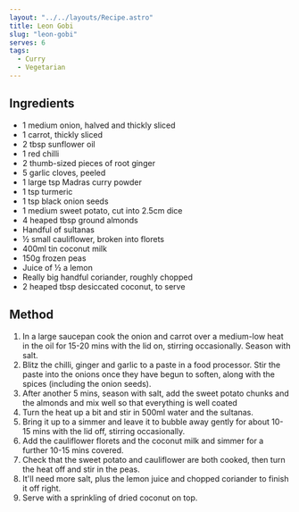 ```yaml
---
layout: "../../layouts/Recipe.astro"
title: Leon Gobi
slug: "leon-gobi"
serves: 6
tags:
  - Curry
  - Vegetarian
---
```


## Ingredients

- 1 medium onion, halved and thickly sliced
- 1 carrot, thickly sliced
- 2 tbsp sunflower oil
- 1 red chilli
- 2 thumb-sized pieces of root ginger
- 5 garlic cloves, peeled
- 1 large tsp Madras curry powder
- 1 tsp turmeric
- 1 tsp black onion seeds
- 1 medium sweet potato, cut into 2.5cm dice
- 4 heaped tbsp ground almonds
- Handful of sultanas
- ½ small cauliflower, broken into florets
- 400ml tin coconut milk
- 150g frozen peas
- Juice of ½ a lemon
- Really big handful coriander, roughly chopped
- 2 heaped tbsp desiccated coconut, to serve

## Method

1. In a large saucepan cook the onion and carrot over a medium-low heat in the oil for 15-20 mins with the lid on, stirring occasionally. Season with salt.
1. Blitz the chilli, ginger and garlic to a paste in a food processor. Stir the paste into the onions once they have begun to soften, along with the spices (including the onion seeds).
1. After another 5 mins, season with salt, add the sweet potato chunks and the almonds and mix well so that everything is well coated
1. Turn the heat up a bit and stir in 500ml water and the sultanas.
1. Bring it up to a simmer and leave it to bubble away gently for about 10-15 mins with the lid off, stirring occasionally.
1. Add the cauliflower florets and the coconut milk and simmer for a further 10-15 mins covered.
1. Check that the sweet potato and cauliflower are both cooked, then turn the heat off and stir in the peas.
1. It'll need more salt, plus the lemon juice and chopped coriander to finish it off right.
1. Serve with a sprinkling of dried coconut on top.